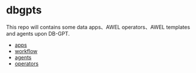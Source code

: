 # dbgpts

This repo will contains some data apps、AWEL operators、AWEL templates and agents upon DB-GPT.

- [apps](/apps)
- [workflow](/workflow)
- [agents](/agents)
- [operators](/operators)